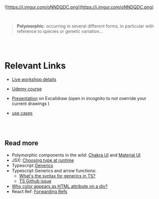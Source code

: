 ![https://i.imgur.com/oNNDQDC.png](https://i.imgur.com/oNNDQDC.png)

<br />

> **Polymorphic**: occurring in several different forms, in particular with reference to species or genetic variation...

<br /> 
<br />

# Relevant Links

- [Live workshop details](https://devcher.com/class/build-strongly-typed-polymorphic-components-with-react-and-typescript-UWwzxjSxrh)

- [Udemy course](https://www.udemy.com/course/build-polymorphic-components-with-react-and-typescript/?referralCode=DF6B523A0C852F2044DC)

- [Presentation](https://excalidraw.com/#json=LbIYCYnRnOFRiM1QeRVpL,qHS8oGs8AywS2z3o4jISuw) on Excalidraw (open in incognito to not override your current drawings )

- [use cases](/use-cases.pdf)

<br />
<br />

## Read more

- Polymorphic components in the wild: [Chakra UI](https://chakra-ui.com/docs/components/layout/box#as-prop) and [Material UI](https://mui.com/guides/composition/#component-prop)
- JSX: [Choosing type at runtime](https://reactjs.org/docs/jsx-in-depth.html#choosing-the-type-at-runtime)
- Typescript [Generics](https://www.typescriptlang.org/docs/handbook/2/generics.html)
- Typescript Generics and arrow functions:
  - [What's the syntax for generics in TS?](https://stackoverflow.com/questions/32308370/what-is-the-syntax-for-typescript-arrow-functions-with-generics?)
  - [TS Github issue](https://github.com/Microsoft/TypeScript/issues/4922)
- [Why color appears as HTML attribute on a div?](https://stackoverflow.com/questions/67142430/why-color-appears-as-html-attribute-on-a-div)
- React Ref: [Forwarding Refs](https://reactjs.org/docs/forwarding-refs.html)
